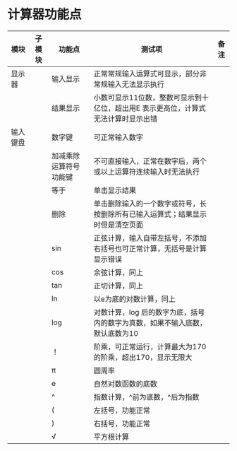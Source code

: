 # 计算器功能点

|模块 |子模块|功能点|测试项 |备注
|----|----|----|----|----
|显示器||输入显示|正常常规输入运算式可显示，部分非常规输入无法显示执行|
|||结果显示|小数可显示11位数，整数可显示到十亿位，超出用E 表示更高位，计算式无法计算时显示出错|
|输入键盘||数字键|可正常输入数字|
|||加减乘除运算符号功能键|不可直接输入，正常在数字后，两个或以上运算符连续输入时无法执行 |
|||等于|单击显示结果|
|||删除|单击删除输入的一个数字或符号，长按删除所有已输入运算式；结果显示时但是清空页面|
|||sin|正弦计算，输入自带左括号，不添加右括号也可正常计算，无括号是计算显示错误|
|||cos|余弦计算，同上|
|||tan|正切计算，同上|
|||ln|以e为底的对数计算，同上|
|||log|对数计算，log 后的数字为底，括号内的数字为真数，如果不输入底数，默认底数为10|
|||！|阶乘，可正常运行，计算最大为170的阶乘，超出170，显示无限大|
|||π|圆周率|
|||e|自然对数函数的底数|
|||^|指数计算，^前为底数，^后为指数|
|||(|左括号，功能正常|
|||)|右括号，功能正常|
|||√|平方根计算|
